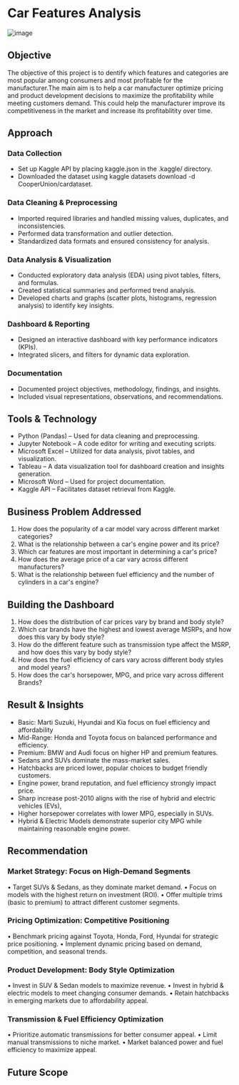 # Car Features Analysis
![image](https://github.com/user-attachments/assets/42448362-5095-4b1c-9ada-e0e832336b2b)

## Objective 
The objective of this project is to dentify which features and categories are most popular among consumers and most profitable for the manufacturer.The main aim is to help a car manufacturer optimize pricing and product development decisions to maximize the profitability while meeting customers demand. This could help the manufacturer improve its competitiveness in the market and increase its profitablitity over time.

## Approach
### Data Collection
-	Set up Kaggle API by placing kaggle.json in the .kaggle/ directory.
-	Downloaded the dataset using kaggle datasets download -d CooperUnion/cardataset.
### Data Cleaning & Preprocessing 
-	Imported required libraries and handled missing values, duplicates, and inconsistencies.
-	Performed data transformation and outlier detection.
-	Standardized data formats and ensured consistency for analysis.
### Data Analysis & Visualization 
-	Conducted exploratory data analysis (EDA) using pivot tables, filters, and formulas.
-	Created statistical summaries and performed trend analysis.
-	Developed charts and graphs (scatter plots, histograms, regression analysis) to identify key insights.
### Dashboard & Reporting
-	Designed an interactive dashboard with key performance indicators (KPIs).
-	Integrated slicers, and filters for dynamic data exploration.
### Documentation 
-	Documented project objectives, methodology, findings, and insights.
-	Included visual representations, observations, and recommendations.

## Tools & Technology
-	Python (Pandas) – Used for data cleaning and preprocessing.
- Jupyter Notebook – A code editor for writing and executing scripts.
- Microsoft Excel – Utilized for data analysis, pivot tables, and visualization.
- Tableau – A data visualization tool for dashboard creation and insights generation.
- Microsoft Word – Used for project documentation.
- Kaggle API – Facilitates dataset retrieval from Kaggle.

## Business Problem Addressed
1.	How does the popularity of a car model vary across different market categories?
2.	What is the relationship between a car's engine power and its price?
3.	Which car features are most important in determining a car's price? 
4.	How does the average price of a car vary across different manufacturers?
5.	What is the relationship between fuel efficiency and the number of cylinders in a car's engine?

## Building the Dashboard
1. How does the distribution of car prices vary by brand and body style?
2. Which car brands have the highest and lowest average MSRPs, and how does this vary by body style?
3. How do the different feature such as transmission type affect the MSRP, and how does this vary by body style?
4. How does the fuel efficiency of cars vary across different body styles and model years?
5. How does the car's horsepower, MPG, and price vary across different Brands?

## Result & Insights 
- Basic: Marti Suzuki, Hyundai and Kia focus on fuel efficiency and affordability
- Mid-Range: Honda and Toyota focus on balanced performance and efficiency.
- Premium: BMW and Audi focus on higher HP and premium features.
- Sedans and SUVs dominate the mass-market sales.
- Hatchbacks are priced lower, popular choices to budget friendly customers.
- Engine power, brand reputation, and fuel efficiency strongly impact price.
- Sharp increase post-2010 aligns with the rise of hybrid and electric vehicles (EVs),
- Higher horsepower correlates with lower MPG, especially in SUVs.
- Hybrid & Electric Models demonstrate superior city MPG while maintaining reasonable engine power.

## Recommendation
### Market Strategy: Focus on High-Demand Segments
•	Target SUVs & Sedans, as they dominate market demand.
•	Focus on models with the highest return on investment (ROI).
•	Offer multiple trims (basic to premium) to attract different customer segments.
### Pricing Optimization: Competitive Positioning
•	Benchmark pricing against Toyota, Honda, Ford, Hyundai for strategic price positioning.
•	Implement dynamic pricing based on demand, competition, and seasonal trends.
### Product Development: Body Style Optimization
•	Invest in SUV & Sedan models to maximize revenue.
•	Invest in hybrid & electric models to meet changing consumer demands.
•	Retain hatchbacks in emerging markets due to affordability appeal.
### Transmission & Fuel Efficiency Optimization
•	Prioritize automatic transmissions for better consumer appeal.
•	Limit manual transmissions to niche market. 
•	Market balanced power and fuel efficiency to maximize appeal.

## Future Scope

